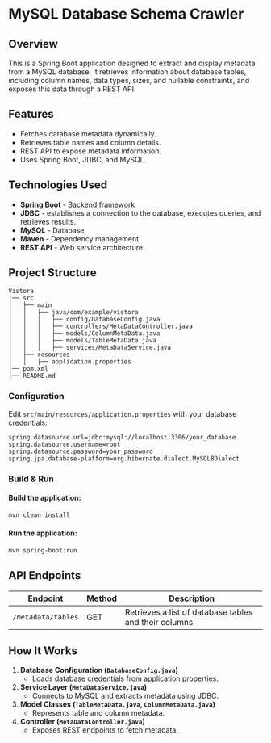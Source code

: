 # MySQL Database Schema Crawler

## Overview
This is a Spring Boot application designed to extract and display metadata from a MySQL database. It retrieves information about database tables, including column names, data types, sizes, and nullable constraints, and exposes this data through a REST API.

## Features
- Fetches database metadata dynamically.
- Retrieves table names and column details.
- REST API to expose metadata information.
- Uses Spring Boot, JDBC, and MySQL.

## Technologies Used
- **Spring Boot** - Backend framework
- **JDBC** - establishes a connection to the database, executes queries, and retrieves results.
- **MySQL** - Database
- **Maven** - Dependency management
- **REST API** - Web service architecture

## Project Structure
```
Vistora
│── src
│   ├── main
│   │   ├── java/com/example/vistora
│   │   │   ├── config/DatabaseConfig.java
│   │   │   ├── controllers/MetaDataController.java
│   │   │   ├── models/ColumnMetaData.java
│   │   │   ├── models/TableMetaData.java
│   │   │   ├── services/MetaDataService.java
│   ├── resources
│   │   ├── application.properties
│── pom.xml
│── README.md
```


### Configuration
Edit `src/main/resources/application.properties` with your database credentials:
```properties
spring.datasource.url=jdbc:mysql://localhost:3306/your_database
spring.datasource.username=root
spring.datasource.password=your_password
spring.jpa.database-platform=org.hibernate.dialect.MySQL8Dialect
```

### Build & Run
#### Build the application:
```sh
mvn clean install
```
#### Run the application:
```sh
mvn spring-boot:run
```

## API Endpoints
| Endpoint        | Method | Description                         |
|---------------|--------|-------------------------------------|
| `/metadata/tables` | GET    | Retrieves a list of database tables and their columns |

## How It Works
1. **Database Configuration (`DatabaseConfig.java`)**
    - Loads database credentials from application properties.
2. **Service Layer (`MetaDataService.java`)**
    - Connects to MySQL and extracts metadata using JDBC.
3. **Model Classes (`TableMetaData.java`, `ColumnMetaData.java`)**
    - Represents table and column metadata.
4. **Controller (`MetaDataController.java`)**
    - Exposes REST endpoints to fetch metadata.



